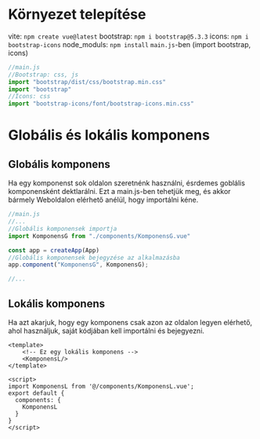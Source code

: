 # Környezet telepítése
vite: `npm create vue@latest`
bootstrap: `npm i bootstrap@5.3.3`
icons: `npm i bootstrap-icons`
node_moduls: `npm install`
`main.js`-ben (import bootstrap, icons)
```js
//main.js
//Bootstrap: css, js
import "bootstrap/dist/css/bootstrap.min.css"
import "bootstrap"
//Icons: css
import "bootstrap-icons/font/bootstrap-icons.min.css"
```

# Globális és lokális komponens
## Globális komponens
Ha egy komponenst sok oldalon szeretnénk használni, ésrdemes goblális komponensként dektlarálni.
Ezt a main.js-ben tehetjük meg, és akkor bármely Weboldalon elérhető anélül, hogy importálni kéne.
```js
//main.js
//...
//Globális komponensek importja
import KomponensG from "./components/KomponensG.vue"

const app = createApp(App)
//Globális komponensek bejegyzése az alkalmazásba
app.component("KomponensG", KomponensG);

//...
```

## Lokális komponens
Ha azt akarjuk, hogy egy komponens csak azon az oldalon legyen elérhető, ahol használjuk, saját kódjában kell importálni és bejegyezni.
```vue
<template>
    <!-- Ez egy lokális komponens -->
    <KomponensL/>
</template>

<script>
import KomponensL from '@/components/KomponensL.vue';
export default {
  components: {
    KomponensL
  }
}
</script>
```
